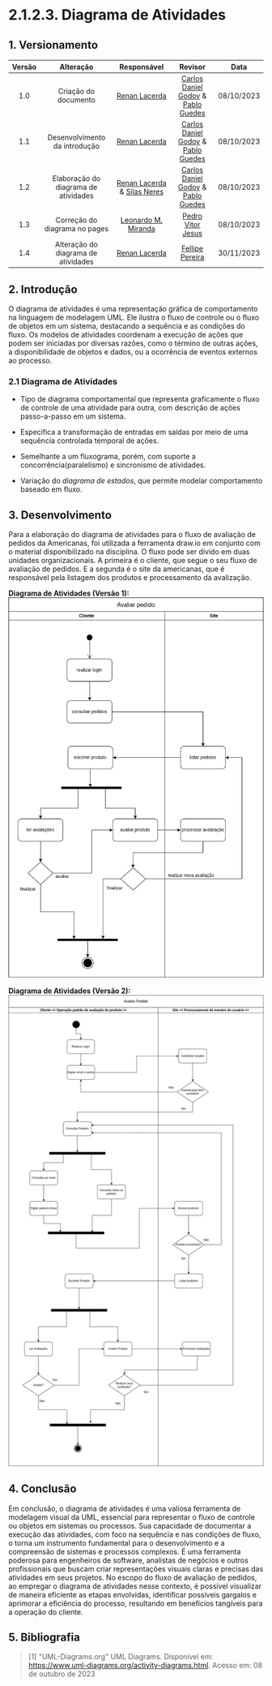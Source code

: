 # 2.1.2.3. Diagrama de Atividades

## 1. Versionamento


| Versão |           Alteração           |  Responsável   |   Revisor    | Data |
| :----: | :-------------------------------------------------: | :----------------: | :----------------: | :---: |
| 1.0  | Criação do documento  | [Renan Lacerda](https://github.com/lacerdaRenan) | [Carlos Daniel Godoy](https://github.com/CDGodoy) & [Pablo Guedes](https://github.com/PabloChristianno) | 08/10/2023 |
| 1.1  | Desenvolvimento da introdução| [Renan Lacerda](https://github.com/lacerdaRenan) | [Carlos Daniel Godoy](https://github.com/CDGodoy) & [Pablo Guedes](https://github.com/PabloChristianno) | 08/10/2023 |
| 1.2  | Elaboração do diagrama de atividades | [Renan Lacerda](https://github.com/lacerdaRenan) & [Silas Neres](https://github.com/Silas-neres) | [Carlos Daniel Godoy](https://github.com/CDGodoy) & [Pablo Guedes](https://github.com/PabloChristianno) | 08/10/2023 |
| 1.3 |  Correção do diagrama no pages   | [Leonardo M. Miranda](https://github.com/leomichalski)  | [Pedro Vitor Jesus](https://github.com/Peedrooo) | 08/10/2023 |
| 1.4 | Alteração do diagrama de atividades | [Renan Lacerda](https://github.com/lacerdaRenan) | [Fellipe Pereira](https://github.com/fellipepcs) | 30/11/2023 |


## 2. Introdução

O diagrama de atividades é uma representação gráfica de comportamento na linguagem de modelagem UML. Ele ilustra o fluxo de controle ou o fluxo de objetos em um sistema, destacando a sequência e as condições do fluxo. Os modelos de atividades coordenam a execução de ações que podem ser iniciadas por diversas razões, como o término de outras ações, a disponibilidade de objetos e dados, ou a ocorrência de eventos externos ao processo.

### 2.1 Diagrama de Atividades
    
- Tipo de diagrama comportamental que representa graficamente o fluxo de controle de uma atividade para outra, com descrição de ações passo-a-passo em um sistema.

- Especifica a transformação de entradas em saídas por meio de uma sequência controlada temporal de ações.

- Semelhante a um fluxograma, porém, com suporte a concorrência(paralelismo) e sincronismo de atividades.

- Variação do *diagrama de estados*, que permite modelar comportamento baseado em fluxo.

## 3. Desenvolvimento

Para a elaboração do diagrama de atividades para o fluxo de avaliação de pedidos da Americanas, foi utilizada a ferramenta draw.io em conjunto com o material disponibilizado na disciplina. O fluxo pode ser divido em duas unidades organizacionais. A primeira é o cliente, que segue o seu fluxo de avaliação de pedidos. E a segunda é o site da americanas, que é responsável pela listagem dos produtos e processamento da avalização.

**Diagrama de Atividades (Versão 1):**
![Diagrama](../img/diagramadeatividades.png)

**Diagrama de Atividades (Versão 2):**
![Diagrama](../img/diagramaAtividades2.png)


## 4. Conclusão

Em conclusão, o diagrama de atividades é uma valiosa ferramenta de modelagem visual da UML, essencial para representar o fluxo de controle ou objetos em sistemas ou processos. Sua capacidade de documentar a execução das atividades, com foco na sequência e nas condições de fluxo, o torna um instrumento fundamental para o desenvolvimento e a compreensão de sistemas e processos complexos. É uma ferramenta poderosa para engenheiros de software, analistas de negócios e outros profissionais que buscam criar representações visuais claras e precisas das atividades em seus projetos.
No escopo do fluxo de avaliação de pedidos, ao empregar o diagrama de atividades nesse contexto, é possível visualizar de maneira eficiente as etapas envolvidas, identificar possíveis gargalos e aprimorar a eficiência do processo, resultando em benefícios tangíveis para a operação do cliente.

## 5. Bibliografia

> [1] "UML-Diagrams.org" UML Diagrams. Disponível em: https://www.uml-diagrams.org/activity-diagrams.html. Acesso em: 08 de outubro de 2023
